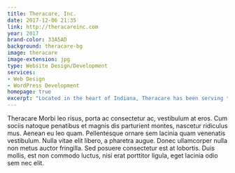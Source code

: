 ```yaml
---
title: Theracare, Inc.
date: 2017-12-06 21:35
link: http://theracareinc.com
year: 2017
brand-color: 33A5AD
background: theracare-bg
image: theracare
image-extension: jpg
type: Website Design/Development
services: 
- Web Design
- WordPress Development
homepage: true
excerpt: "Located in the heart of Indiana, Theracare has been serving the therapy caregiver community since&nbsp;1996."
---
```


Theracare Morbi leo risus, porta ac consectetur ac, vestibulum at eros. Cum sociis natoque penatibus et magnis dis parturient montes, nascetur ridiculus mus. Aenean eu leo quam. Pellentesque ornare sem lacinia quam venenatis vestibulum. Nulla vitae elit libero, a pharetra augue. Donec ullamcorper nulla non metus auctor fringilla. Sed posuere consectetur est at lobortis. Duis mollis, est non commodo luctus, nisi erat porttitor ligula, eget lacinia odio sem nec elit.
